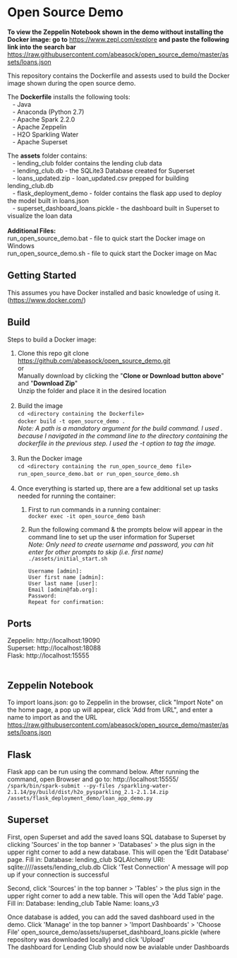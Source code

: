# Open Source Demo

**To view the Zeppelin Notebook shown in the demo without installing the Docker image: go to** https://www.zepl.com/explore **and paste the following link into the search bar** https://raw.githubusercontent.com/abeasock/open_source_demo/master/assets/loans.json 

This repository contains the Dockerfile and assests used to build the Docker image shown during the open source demo. <br>

The **Dockerfile** installs the following tools: <br>
&nbsp;&nbsp;&nbsp;- Java <br>
&nbsp;&nbsp;&nbsp;- Anaconda (Python 2.7) <br>
&nbsp;&nbsp;&nbsp;- Apache Spark 2.2.0 <br>
&nbsp;&nbsp;&nbsp;- Apache Zeppelin <br>
&nbsp;&nbsp;&nbsp;- H2O Sparkling Water <br>
&nbsp;&nbsp;&nbsp;- Apache Superset <br>

The **assets** folder contains: <br>
&nbsp;&nbsp;&nbsp;- lending_club folder contains the lending club data <br>
&nbsp;&nbsp;&nbsp;- lending_club.db - the SQLite3 Database created for Superset <br>
&nbsp;&nbsp;&nbsp;- loans_updated.zip - loan_updated.csv prepped for building lending_club.db <br>
&nbsp;&nbsp;&nbsp;- flask_deployment_demo - folder contains the flask app used to deploy the model built in loans.json <br>
&nbsp;&nbsp;&nbsp;- superset_dashboard_loans.pickle - the dashboard built in Superset to visualize the loan data <br>
<br>
**Additional Files:** <br>
run_open_source_demo.bat - file to quick start the Docker image on Windows
<br>
run_open_source_demo.sh - file to quick start the Docker image on Mac

## Getting Started
This assumes you have Docker installed and basic knowledge of using it. 
<Docker>(https://www.docker.com/)

## Build
Steps to build a Docker image: <br>
1. Clone this repo
	git clone https://github.com/abeasock/open_source_demo.git <br>
	or <br>
	Manually download by clicking the "**Clone or Download button above**" and "**Download Zip**" <br>
	Unzip the folder and place it in the desired location<br><br>
2. Build the image <br>
   `cd <directory containing the Dockerfile>` <br>
   `docker build -t open_source_demo .` <br>
   *Note: A path is a mandatory argument for the build command. I used . because I navigated in the command line to the directory 	     containing the dockerfile in the previous step. I used the -t option to tag the image.* <br><br>
3. Run the Docker image <br>
   `cd <directory containing the run_open_source_demo file>` <br>
   `run_open_source_demo.bat or run_open_source_demo.sh` <br><br>
4. Once everything is started up, there are a few additional set up tasks needed for running the container: <br>
	1. First to run commands in a running container: <br>
	   `docker exec -it open_source_demo bash`
	2. Run the following command & the prompts below will appear in the command line to set up the user information for Superset <br>
	   *Note: Only need to create username and password, you can hit enter for other prompts to skip (i.e. first name)* <br>
	   `./assets/initial_start.sh` <br>
	   
	   ```
	   Username [admin]: 
	   User first name [admin]:
	   User last name [user]:
	   Email [admin@fab.org]:
	   Password:
	   Repeat for confirmation:
	   ```

## Ports
Zeppelin: http://localhost:19090 <br>
Superset: http://localhost:18088 <br>
Flask: http://localhost:15555 <br><br>

## Zeppelin Notebook
To import loans.json: go to Zeppelin in the browser, click "Import Note" on the home page, a pop up will appear, click 'Add from URL", and enter a name to import as and the URL https://raw.githubusercontent.com/abeasock/open_source_demo/master/assets/loans.json

## Flask
Flask app can be run using the command below. After running the command, open Browser and go to: http://localhost:15555/ <br>
`/spark/bin/spark-submit --py-files /sparkling-water-2.1.14/py/build/dist/h2o_pysparkling_2.1-2.1.14.zip /assets/flask_deployment_demo/loan_app_demo.py`

## Superset
First, open Superset and add the saved loans SQL database to Superset by clicking 'Sources' in the top banner > 'Databases' > the plus sign in the upper right corner to add a new database. This will open the 'Edit Database' page. Fill in:
Database: lending_club 
SQLAlchemy URI: sqlite:////assets/lending_club.db
Click 'Test Connection'
A message will pop up if your connection is successful

Second,  click 'Sources' in the top banner > 'Tables' > the plus sign in the upper right corner to add a new table. This will open the 'Add Table' page. Fill in:
Database: lending_club
Table Name: loans_v3

Once database is added, you can add the saved dashboard used in the demo. Click 'Manage' in the top banner > 'Import Dashboards' > 'Choose File' open_source_demo/assets/superset_dashboard_loans.pickle (where repository was downloaded locally) and click 'Upload'<br>
The dashboard for Lending Club should now be avialable under Dashboards<br><br>
